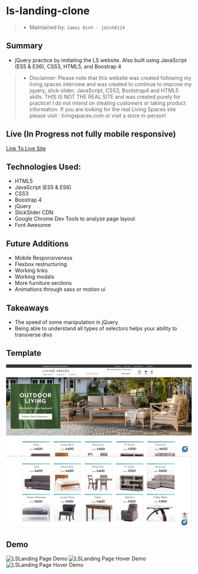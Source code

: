 # ls-landing-clone

> - Maintained by: `James Dinh - jdinh8124`

## Summary
- jQuery practice by imitating the LS website. Also built using JavaScript (ES5 & ES6), CSS3, HTML5, and Boostrap 4
> - Disclaimer: Please note that this website was created following my living spaces interview and was created to continue to improve my jquery, slick-slider, JavaScript, CSS3, Bootstrap4 and HTML5 skills. THIS IS NOT THE REAL SITE and was created purely for practice! I do not intend on stealing customers or taking product information. If you are looking for the real Living Spaces site please visit : livingspaces.com or visit a store in-person!

## Live (In Progress not fully mobile responsive)
[Link To Live Site ](https://ls-landing-clone.jamestdinh.com/)

## Technologies Used:
- HTML5
- JavaScript (ES5 & ES6)
- CSS3
- Boostrap 4
- jQuery
- SlickSlider CDN
- Google Chrome Dev Tools to analyze page layout
- Font Awesome

## Future Additions
- Mobile Responsiveness
- Flexbox restructuring 
- Working links
- Working modals 
- More furniture sections 
- Animations through sass or motion ui

## Takeaways
- The speed of some manipulation in jQuery
- Being able to understand all types of selectors helps your ability to transverse divs


## Template
![LSLanding Page](template1.PNG)
![LsLanding Hover Elements ](template2.PNG)


## Demo
![LSLanding Page Demo](demo.gif)
![LSLanding Page Hover Demo](demo2.gif)
![LSLanding Page Hover Demo](demo3.gif)
